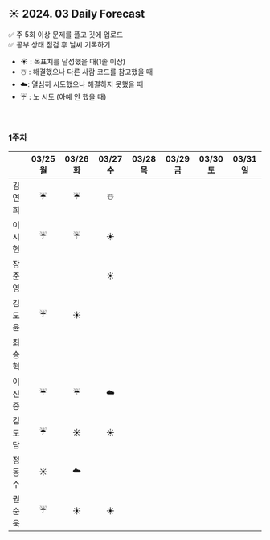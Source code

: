 ## ☀️ 2024. 03 Daily Forecast

✅ 주 5회 이상 문제를 풀고 깃에 업로드    
✅ 공부 상태 점검 후 날씨 기록하기 
- ☀️ : 목표치를 달성했을 때(1솔 이상)
- ☃️ : 해결했으나 다른 사람 코드를 참고했을 때
- ☁️: 열심히 시도했으나 해결하지 못했을 때
- ☔ : 노 시도 (아예 안 했을 때)

<br>

### 1주차

  
|      | 03/25 월 | 03/26 화 | 03/27 수 | 03/28 목 | 03/29 금 | 03/30 토 | 03/31 일 |
|------|:-----:|:-----:|:-----:|:-----:|:-----:|:-----:|:-----:|
| 김연희 |☔|☔|☃️| | | | |
| 이시현 | ☔|☔ |☀️ | | | | |
| 장준영 | | |☀️| | | | |
| 김도윤 |☔ |☀️ | | | | | |
| 최승혁 | | | | | | | |
| 이진중 |☔|☔|☁️| | | | |
| 김도담 |☔ |☀️ |☀️ | | | | |
| 정동주 |☀️ |☁️ | | | | | |
| 권순욱 |☔ |☀️ |☀️ | | | | |

<br>
